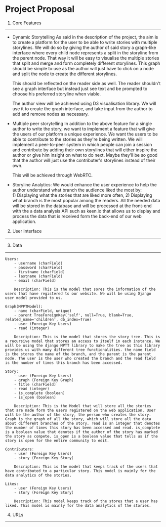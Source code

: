 Project Proposal
=================

1. Core Features
--------------------------
- Dynamic Storytelling
	As said in the description of the project, the aim is to create a platform for the user to be able to write stories with multiple storylines. We will do so by giving the author of said story a graph-like interface where every child node represents a split in the storyline from the parent node. That way it will be easy to visualise the multiple stories that split and merge and form completely different storylines. This graph should be simple to use as the author will just have to click on a node and split the node to create the different storylines. 

	This should be reflected on the reader side as well. The reader shouldn't see a graph interface but instead just see text and be prompted to choose his preferred storyline when viable.

	The author view will be achieved using D3 visualisation library. We will use it to create the graph interface, and take input from the author to add and remove nodes as necessary.

- Multiple peer storytelling
	In addition to the above feature for a single author to write the story, we want to implement a feature that will give the users of our platform a unique experience. We want the users to be able to contribute to the stories as they're being written. We will implement a peer-to-peer system in which people can join a session and contribute by adding their own storylines that will either inspire the author or give him insight on what to do next. Maybe they'll be so good that the author will just use the contributer's storylines instead of their own.

	This will be achieved through WebRTC.

- Storyline Analytics:
	We would enhance the user experience to help the author understand what branch the audience liked the most by:	
		1) Displaying what the stories that are liked more often, 
		2) Displaying what branch is the most popular among the readers. 
	All the needed data will be stored in the database and will be processed at the front-end with the a data analysis API such as keen.io that allows us to display and process the data that is received form the back-end of our web application.    

2. User Interface
--------------------------

3. Data
--------------------------

	Users:
		- username (charField)
		- password (charField)
		- firstname (charField)
		- lastname (charField)
		- email (charField)

		Description: This is the model that sores the information of the users that have registered to our website. We will be using Django user model provided to us. 

	Graph(MPPTModel):
		- name (charField, unique)
		- parent TreeForeignKey('self', null=True, blank=True, related_name='children', db_index=True)
		- user (Foreign Key Users)
		- read (integer)

		Description: This is the model that stores the story tree. This is a recursive model that stores an access to itself in each instance. We will be using the django MPTT library to make the tree as this library provides us with many different tree functionalities. the name field is the stores the name of the branch, and the parent is the parent node. The user is the user who created the branch and the read field is the number of times this branch has been accessed. 

	Story: 
		- user (Foreign Key Users)
		- graph (Foreign Key Graph)
		- title (charField)
		- read (integer)
		- is_complete (boolean)
		- is_open (boolean)

		Description: This is the Model that will store all the stories that are made form the users registered on the web application. User will be the author of the story, the person who creates the story. Graph is the graph of all the story, which will store all the data about different branches of the story. read is an integer that denotes the number of times this story has been accessed and read. is_complete is a boolean value that denotes if the author of the story has marked the story as compete. is_open is a boolean value that tells us if the story is open for the entire community to edit. 

	Contributers:
		- user (Foreign Key Users)
		- story (Foreign Key Story)

		Description: This is the model that keeps track of the users that have contributed to a particular story. This model is mainly for the data analytics of the stories. 

	Likes: 
		- user (Foreign Key Users)
		- story (Foreign Key Story)

		Description: This model keeps track of the stores that a user has liked. This model is mainly for the data analytics of the stories.

4. URLs
--------------------------



